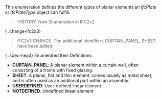 ﻿This enumeration defines the different types of planar elements an _IfcPlate_ or _IfcPlateType_ object can fulfill.

> HISTORY&nbsp; New Enumeration in IFC2x2.

{ .change-ifc2x3}
> IFC2x3 CHANGE&nbsp; The additional identifiers CURTAIN_PANEL, SHEET have been added.

{ .spec-head}
Enumerated Item Definitions:

* **CURTAIN_PANEL**: A planar element within a curtain wall, often consisting of a frame with fixed glazing.
* **SHEET**: A planar, flat and thin element, comes usually as metal sheet, and is often used as an additonal part within an assembly.
* **USERDEFINED**: User-defined linear element.
* **NOTDEFINED**: Undefined linear element
